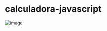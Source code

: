 # calculadora-javascript

![image](https://user-images.githubusercontent.com/104576340/171307002-cde03350-a44f-4c6d-8f80-8c53d7b26c3f.png)
